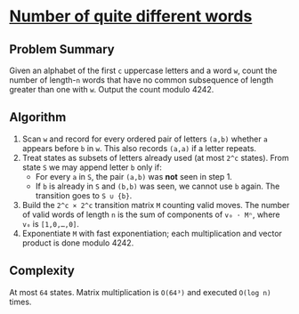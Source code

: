 # [Number of quite different words](https://www.spoj.com/problems/NUMQDW/)

## Problem Summary
Given an alphabet of the first `c` uppercase letters and a word `w`, count the number of length-`n` words that have no common subsequence of length greater than one with `w`. Output the count modulo 4242.

## Algorithm
1. Scan `w` and record for every ordered pair of letters `(a,b)` whether `a` appears before `b` in `w`. This also records `(a,a)` if a letter repeats.
2. Treat states as subsets of letters already used (at most `2^c` states). From state `S` we may append letter `b` only if:
   - For every `a` in `S`, the pair `(a,b)` was **not** seen in step 1.
   - If `b` is already in `S` and `(b,b)` was seen, we cannot use `b` again.
   The transition goes to `S ∪ {b}`.
3. Build the `2^c × 2^c` transition matrix `M` counting valid moves. The number of valid words of length `n` is the sum of components of `v₀ · Mⁿ`, where `v₀` is `[1,0,…,0]`.
4. Exponentiate `M` with fast exponentiation; each multiplication and vector product is done modulo 4242.

## Complexity
At most `64` states. Matrix multiplication is `O(64³)` and executed `O(log n)` times.
